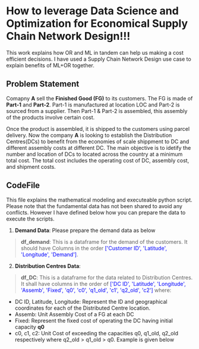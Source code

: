 # How to leverage Data Science and Optimization for Economical Supply Chain Network Design!!!
This work explains how OR and ML in tandem can help us making a cost efficient decisions. I have used a Supply Chain Network Design use case to explain benefits of ML+OR together.

## Problem Statement
Comapny __A__ sell the __Finished Good (FG)__ to its customers. The FG is made of __Part-1__ and __Part-2__. Part-1 is manufactured at location LOC and Part-2 is sourced from a supplier. Then Part-1 & Part-2 is assembled, this assembly of the products involve certain cost.
<br>


Once the product is assembled, it is shipped to the customers using parcel delivery. Now the company __A__ is looking to establish the Distribution Centres(DCs) to benefit from the economies of scale shippment to DC and different assembly costs at different DC. The main objective is to idetify the number and location of DCs to located across the country at a minimum total cost. The total cost includes the operating cost of DC, assembly cost, and shipment costs.

## CodeFile
This file explains the mathematical modeling and executeable python script. Please note that the fundamental data has not been shared to avoid any conflicts. However I have defined below how you can prepare the data to execute the scripts.


1. __Demand Data__: Please prepare the demand data as below
 > __df_demand__: This is a dataframe for the demand of the customers. It should have Columns in the order <font color=blue>['Customer ID', 'Latitude', 'Longitude', 'Demand']</font>.

2. __Distribution Centres Data__:
 > __df_DC__: This is a dataframe for the data related to Distribution Centres. It shall have columns in the order of <font color=blue>['DC ID', 'Latitude', 'Longitude', 'Assemb', 'Fixed', 'q0', 'c0', 'q1_old', 'c1', 'q2_old', 'c2']</font>  where:
   * DC ID, Latitude, Longitude: Represent the ID and geographical coordinates for each of the Distributed Centre location.
   * Assemb: Unit Assembly Cost of a FG at each DC
   * Fixed: Represent the fixed cost of operating the DC having initial capacity __q0__
   * c0, c1, c2: Unit Cost of exceeding the capacities q0, q1_old, q2_old respectively where q2_old > q1_old > q0. Example is given below
